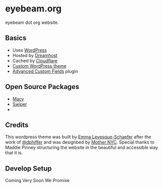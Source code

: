 # eyebeam.org

eyebeam dot org website.

## Basics

* Uses [WordPress](https://wordpress.org/)
* Hosted by [Dreamhost](https://dreamhost.com/)
* Cached by [Cloudflare](https://cloudflare.com/)
* [Custom WordPress theme](https://github.com/eyebeam/eyebeam.org/tree/master/wp-content/themes/eyebeam2019)
* [Advanced Custom Fields](https://advancedcustomfields.com/) plugin

## Open Source Packages
* [Macy](https://github.com/bigbite/macy.js)
* [Swiper](https://github.com/nolimits4web/swipe)
*

## Credits

This wordpress theme was built by [Emma Levesque-Schaefer](https://github.com/emmalevesque) after the work of [@dphiffer](https://github.com/dphiffer) and was designbed by [Mother NYC](https://mothernyc.com). Special thanks to Maddie Pinney structuring the website in the beautiful and accessible way that it is.


## Develop Setup

Coming Very Soon We Promise
